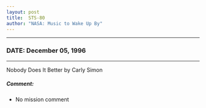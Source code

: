 ```yaml
---
layout: post
title:  STS-80
author: "NASA: Music to Wake Up By"
---
```


----
### DATE: December 05, 1996
----
Nobody Does It Better by Carly Simon

##### Comment:
* No mission comment

